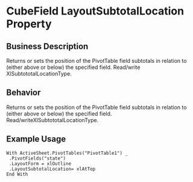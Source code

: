 # CubeField LayoutSubtotalLocation Property

## Business Description
Returns or sets the position of the PivotTable field subtotals in relation to (either above or below) the specified field. Read/write XlSubtototalLocationType.

## Behavior
Returns or sets the position of the PivotTable field subtotals in relation to (either above or below) the specified field.  Read/writeXlSubtototalLocationType.

## Example Usage
```vba
With ActiveSheet.PivotTables("PivotTable1") _ 
 .PivotFields("state") 
 .LayoutForm = xlOutline 
 .LayoutSubtotalLocation= xlAtTop 
End With
```